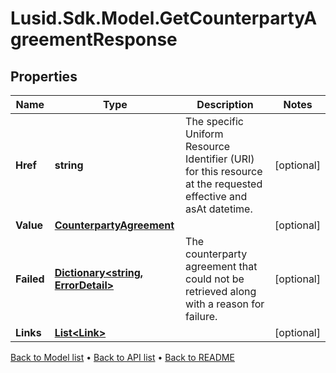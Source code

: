 # Lusid.Sdk.Model.GetCounterpartyAgreementResponse

## Properties

Name | Type | Description | Notes
------------ | ------------- | ------------- | -------------
**Href** | **string** | The specific Uniform Resource Identifier (URI) for this resource at the requested effective and asAt datetime. | [optional] 
**Value** | [**CounterpartyAgreement**](CounterpartyAgreement.md) |  | [optional] 
**Failed** | [**Dictionary&lt;string, ErrorDetail&gt;**](ErrorDetail.md) | The counterparty agreement that could not be retrieved along with a reason for failure. | [optional] 
**Links** | [**List&lt;Link&gt;**](Link.md) |  | [optional] 

[Back to Model list](../README.md#documentation-for-models) &#8226; [Back to API list](../README.md#documentation-for-api-endpoints) &#8226; [Back to README](../README.md)

